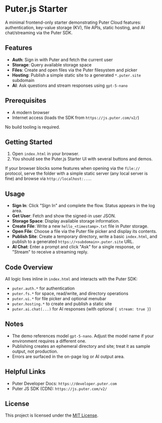 # Puter.js Starter

A minimal frontend-only starter demonstrating Puter Cloud features: authentication, key-value storage (KV), file APIs, static hosting, and AI chat/streaming via the Puter SDK.

## Features
- **Auth**: Sign in with Puter and fetch the current user
- **Storage**: Query available storage space
- **Files**: Create and open files via the Puter filesystem and picker
- **Hosting**: Publish a simple static site to a generated `*.puter.site` subdomain
- **AI**: Ask questions and stream responses using `gpt-5-nano`

## Prerequisites
- A modern browser
- Internet access (loads the SDK from `https://js.puter.com/v2/`)

No build tooling is required.

## Getting Started
1. Open `index.html` in your browser.
2. You should see the Puter.js Starter UI with several buttons and demos.

If your browser blocks some features when opening via the `file://` protocol, serve the folder with a simple static server (any local server is fine) and browse via `http://localhost:...`.

## Usage
- **Sign In**: Click "Sign In" and complete the flow. Status appears in the log area.
- **Get User**: Fetch and show the signed-in user JSON.
- **Storage Space**: Display available storage information.
- **Create File**: Write a new `hello_<timestamp>.txt` file in Puter storage.
- **Open File**: Choose a file via the Puter file picker and display its contents.
- **Publish Site**: Create a temporary directory, write a basic `index.html`, and publish to a generated `https://<subdomain>.puter.site` URL.
- **AI Chat**: Enter a prompt and click "Ask" for a single response, or "Stream" to receive a streaming reply.

## Code Overview
All logic lives inline in `index.html` and interacts with the Puter SDK:
- `puter.auth.*` for authentication
- `puter.fs.*` for space, read/write, and directory operations
- `puter.ui.*` for file picker and optional menubar
- `puter.hosting.*` to create and publish a static site
- `puter.ai.chat(...)` for AI responses (with optional `{ stream: true }`)

## Notes
- The demo references model `gpt-5-nano`. Adjust the model name if your environment requires a different one.
- Publishing creates an ephemeral directory and site; treat it as sample output, not production.
- Errors are surfaced in the on-page log or AI output area.

## Helpful Links
- Puter Developer Docs: `https://developer.puter.com`
- Puter JS SDK (CDN): `https://js.puter.com/v2/`

## License

This project is licensed under the [MIT License](LICENSE).
